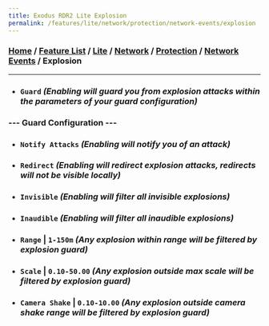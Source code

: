 ```yaml
---
title: Exodus RDR2 Lite Explosion
permalink: /features/lite/network/protection/network-events/explosion
---
```

### [Home](/) / [Feature List](/features) / [Lite](/features/lite) / [Network](/features/lite/network) / [Protection](/features/lite/network/protection) / [Network Events](/features/lite/network/protection/network-events) / Explosion
---
- ### `Guard` *(Enabling will guard you from explosion attacks within the parameters of your guard configuration)*
### --- Guard Configuration ---
- ### `Notify Attacks` *(Enabling will notify you of an attack)*
- ### `Redirect` *(Enabling will redirect explosion attacks, redirects will not be visible locally)*
- ### `Invisible` *(Enabling will filter all invisible explosions)*
- ### `Inaudible` *(Enabling will filter all inaudible explosions)*
- ### `Range` | `1-150m` *(Any explosion within range will be filtered by explosion guard)*
- ### `Scale` | `0.10-50.00` *(Any explosion outside max scale will be filtered by explosion guard)*
- ### `Camera Shake` | `0.10-10.00` *(Any explosion outside camera shake range will be filtered by explosion guard)*
